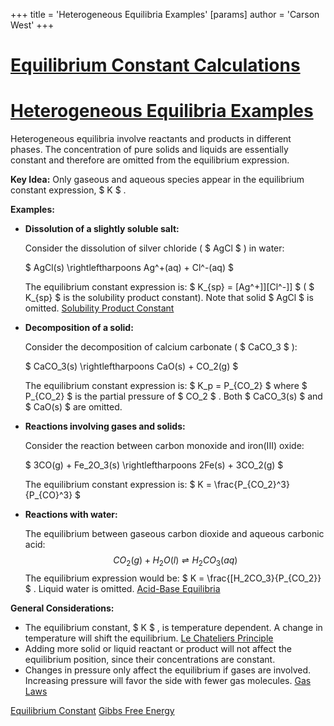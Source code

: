 +++
 title = 'Heterogeneous Equilibria Examples'
[params]
	author = 'Carson West'
+++
# [Equilibrium Constant Calculations](./../equilibrium-constant-calculations/)
# [Heterogeneous Equilibria Examples](./../heterogeneous-equilibria-examples/)

Heterogeneous equilibria involve reactants and products in different phases.  The concentration of pure solids and liquids are essentially constant and therefore are omitted from the equilibrium expression.

**Key Idea:** Only gaseous and aqueous species appear in the equilibrium constant expression,  $ K $ .

**Examples:**

* **Dissolution of a slightly soluble salt:**

   Consider the dissolution of silver chloride ( $ AgCl $ ) in water:

    $ AgCl(s) \rightleftharpoons Ag^+(aq) + Cl^-(aq) $ 

   The equilibrium constant expression is:   $ K_{sp} = [Ag^+]][Cl^-]] $   ( $ K_{sp} $  is the solubility product constant).  Note that solid  $ AgCl $  is omitted. [Solubility Product Constant](./../solubility-product-constant/)

* **Decomposition of a solid:**

   Consider the decomposition of calcium carbonate ( $ CaCO_3 $ ):

    $ CaCO_3(s) \rightleftharpoons CaO(s) + CO_2(g) $ 

   The equilibrium constant expression is:  $ K_p = P_{CO_2} $  where  $ P_{CO_2} $  is the partial pressure of  $ CO_2 $ .  Both  $ CaCO_3(s) $  and  $ CaO(s) $  are omitted.

* **Reactions involving gases and solids:**

   Consider the reaction between carbon monoxide and iron(III) oxide:

    $ 3CO(g) + Fe_2O_3(s) \rightleftharpoons 2Fe(s) + 3CO_2(g) $ 

   The equilibrium constant expression is:  $ K = \frac{P_{CO_2}^3}{P_{CO}^3} $ 


* **Reactions with water:**

    The equilibrium between gaseous carbon dioxide and aqueous carbonic acid:
     $$ CO_2(g) + H_2O(l) \rightleftharpoons H_2CO_3(aq) $$      The equilibrium expression would be:   $ K = \frac{[H_2CO_3}{P_{CO_2}} $ .  Liquid water is omitted. [Acid-Base Equilibria](./../acid-base-equilibria/)


**General Considerations:**

*  The equilibrium constant,  $ K $ , is temperature dependent.  A change in temperature will shift the equilibrium. [Le Chateliers Principle](./../le-chateliers-principle/)
*  Adding more solid or liquid reactant or product will not affect the equilibrium position, since their concentrations are constant.
*  Changes in pressure only affect the equilibrium if gases are involved.  Increasing pressure will favor the side with fewer gas molecules. [Gas Laws](./../gas-laws/)


[Equilibrium Constant](./../equilibrium-constant/)
[Gibbs Free Energy](./../gibbs-free-energy/)
